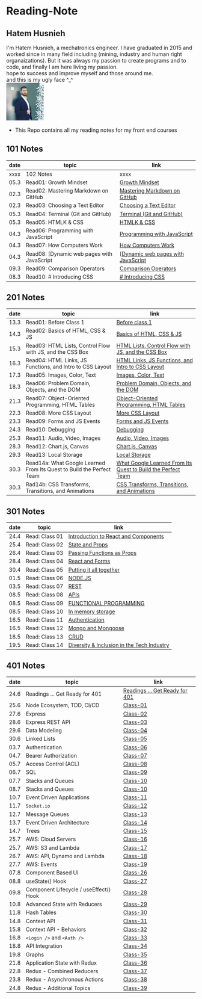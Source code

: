 # Reading-Note

## Hatem Husnieh

I'm Hatem Husnieh, a mechatronics engineer. I have graduated in 2015 and worked since in many field including (mining, industry and human right organaizations). But it was always my passion to create programs and to code, and finally I am here living my passion.  
hope to success and improve myself and those around me.  
and this is my ugly face ^\_^  
![Me !!!](./imgs/me.jpg)

- This Repo contains all my reading notes for my front end courses

## 101 Notes

| date | topic | link |
| --- | --- | --- |
| xxxx | 102 Notes | xxxx |
| 05.3 | Read01: Growth Mindset | [Growth Mindset](https://hatemhusnieh.github.io/Reading-Note/read0) |
| 02.3 | Read02: Mastering Markdown on GitHub | [Mastering Markdown on GitHub](https://hatemhusnieh.github.io/Reading-Note/read01) |
| 02.3 | Read03: Choosing a Text Editor | [Choosing a Text Editor](https://hatemhusnieh.github.io/Reading-Note/read02) |
| 05.3 | Read04: Terminal (Git and GitHub) | [Terminal (Git and GitHub)](https://hatemhusnieh.github.io/Reading-Note/read03) |
| 05.3 | Read05: HTMLK & CSS | [HTMLK & CSS](https://hatemhusnieh.github.io/Reading-Note/read04) |
| 04.3 | Read06: Programming with JavaScript | [Programming with JavaScript](https://hatemhusnieh.github.io/Reading-Note/Programming%20with%20JavaScript) |
| 04.3 | Read07: How Computers Work | [How Computers Work](https://hatemhusnieh.github.io/Reading-Note/How-Computers-Work) |
| 04.3 | Read08: [Dynamic web pages with JavaScript | [[Dynamic web pages with JavaScript](https://hatemhusnieh.github.io/Reading-Note/Daynamic.web.pages) |
| 09.3 | Read09: Comparison Operators | [Comparison Operators](https://hatemhusnieh.github.io/Reading-Note/Comparision-Operators) |
| 08.3 | Read10: # Introducing CSS | [# Introducing CSS](https://hatemhusnieh.github.io/Reading-Note/CSS) |

## 201 Notes

| date | topic | link |
| --- | --- | --- |
| 13.3 | Read01: Before Class 1 | [Before class 1](https://hatemhusnieh.github.io/Reading-Notes/class-01) |
| 14.3 | Read02: Basics of HTML, CSS & JS | [Basics of HTML, CSS & JS](https://hatemhusnieh.github.io/Reading-Notes/class-02) |
| 15.3 | Read03: HTML Lists, Control Flow with JS, and the CSS Box | [HTML Lists, Control Flow with JS, and the CSS Box](https://hatemhusnieh.github.io/Reading-Notes/class-03) |
| 16.3 | Read04: HTML Links, JS Functions, and Intro to CSS Layout | [HTML Links, JS Functions, and Intro to CSS Layout](https://hatemhusnieh.github.io/Reading-Notes/class-04) |
| 17.3 | Read05: Images, Color, Text | [Images, Color, Text](https://hatemhusnieh.github.io/Reading-Notes/class-05) |
| 18.3 | Read06: Problem Domain, Objects, and the DOM | [Problem Domain, Objects, and the DOM](https://hatemhusnieh.github.io/Reading-Notes/class-06) |
| 21.3 | Read07: Object-Oriented Programming, HTML Tables | [Object-Oriented Programming, HTML Tables](https://hatemhusnieh.github.io/Reading-Notes/class-07) |
| 22.3 | Read08: More CSS Layout | [More CSS Layout](https://hatemhusnieh.github.io/Reading-Notes/class-08) |
| 23.3 | Read09: Forms and JS Events | [Forms and JS Events](https://hatemhusnieh.github.io/Reading-Notes/class-09) |
| 24.3 | Read10: Debugging | [Debugging](https://hatemhusnieh.github.io/Reading-Notes/class-10) |
| 25.3 | Read11: Audio, Video, Images | [Audio, Video, Images](https://hatemhusnieh.github.io/Reading-Notes/class-11) |
| 28.3 | Read12: Chart.js, Canvas | [Chart.js, Canvas](https://hatemhusnieh.github.io/Reading-Notes/class-12) |
| 29.3 | Read13: Local Storage | [Local Storage](https://hatemhusnieh.github.io/Reading-Notes/class-13) |
| 30.3 | Read14a: What Google Learned From Its Quest to Build the Perfect Team | [What Google Learned From Its Quest to Build the Perfect Team](https://hatemhusnieh.github.io/Reading-Notes/class-14a) |
| 30.3 | Rad14b: CSS Transforms, Transitions, and Animations | [CSS Transforms, Transitions, and Animations](https://hatemhusnieh.github.io/Reading-Notes/class-14b) |

## 301 Notes

| date | topic | link |
| --- | --- | --- |
| 24.4 | Read: Class 01 | [Introduction to React and Components](https://hatemhusnieh.github.io/Reading-Notes/Class-301.1) |
| 25.4 | Read: Class 02 | [State and Props](https://hatemhusnieh.github.io/Reading-Notes/class-301-02) |
| 26.4 | Read: Class 03 | [Passing Functions as Props](https://hatemhusnieh.github.io/Reading-Notes/class-301-03) |
| 28.4 | Read: Class 04 | [React and Forms](https://hatemhusnieh.github.io/Reading-Notes/class-301-04) |
| 30.4 | Read: Class 05 | [Putting it all together](https://hatemhusnieh.github.io/Reading-Notes/class-301-05) |
| 01.5 | Read: Class 06 | [NODE.JS](https://hatemhusnieh.github.io/Reading-Notes/class-301-06) |
| 03.5 | Read: Class 07 | [REST](https://hatemhusnieh.github.io/Reading-Notes/class-301-07) |
| 08.5 | Read: Class 08 | [APIs](https://hatemhusnieh.github.io/Reading-Notes/class-301-08) |
| 08.5 | Read: Class 09 | [FUNCTIONAL PROGRAMMING](https://hatemhusnieh.github.io/Reading-Notes/class-301-09) |
| 08.5 | Read: Class 10 | [In memory storage](https://hatemhusnieh.github.io/Reading-Notes/class-301-10) |
| 16.5 | Read: Class 11 | [Authentication](https://hatemhusnieh.github.io/Reading-Notes/class-301-11) |
| 16.5 | Read: Class 12 | [Mongo and Mongoose](https://hatemhusnieh.github.io/Reading-Notes/class-301-12) |
| 18.5 | Read: Class 13 | [CRUD](https://hatemhusnieh.github.io/Reading-Notes/class-301-13) |
| 19.5 | Read: Class 14 | [Diversity & Inclusion in the Tech Industry](https://hatemhusnieh.github.io/Reading-Notes/class-301-14) |

## 401 Notes

| date | topic | link |
| --- | --- | --- |
| 24.6 | Readings ... Get Ready for 401 | [Readings ... Get Ready for 401](https://hatemhusnieh.github.io/Reading-Notes/prep-401) |
| 25.6 | Node Ecosystem, TDD, CI/CD | [Class-01](https://hatemhusnieh.github.io/Reading-Notes/class-401-01) |
| 27.6 | Express | [Class-02](https://hatemhusnieh.github.io/Reading-Notes/class-401-02) |
| 28.6 | Express REST API | [Class-03](https://hatemhusnieh.github.io/Reading-Notes/class-401-03) |
| 29.6 | Data Modeling | [Class-04](https://hatemhusnieh.github.io/Reading-Notes/class-401-04) |
| 30.6 | Linked Lists | [Class-05](https://hatemhusnieh.github.io/Reading-Notes/class-401-05) |
| 03.7 | Authentication | [Class-06](https://hatemhusnieh.github.io/Reading-Notes/class-401-06) |
| 04.7 | Bearer Authorization | [Class-07](https://hatemhusnieh.github.io/Reading-Notes/class-401-07) |
| 05.7 | Access Control (ACL) | [Class-08](https://hatemhusnieh.github.io/Reading-Notes/class-401-08) |
| 06.7 | SQL | [Class-09](https://hatemhusnieh.github.io/Reading-Notes/class-401-09) |
| 07.7 | Stacks and Queues | [Class-10](https://hatemhusnieh.github.io/Reading-Notes/class-401-10) |
| 08.7 | Stacks and Queues | [Class-10](https://hatemhusnieh.github.io/Reading-Notes/class-401-11) |
| 10.7 | Event Driven Applications | [Class-11](https://hatemhusnieh.github.io/Reading-Notes/class-401-12) |
| 11.7 | `Socket.io` | [Class-12](https://hatemhusnieh.github.io/Reading-Notes/class-401-12) |
| 12.7 | Message Queues | [Class-13](https://hatemhusnieh.github.io/Reading-Notes/class-401-13) |
| 13.7 | Event Driven Architecture | [Class-14](https://hatemhusnieh.github.io/Reading-Notes/class-401-14) |
| 14.7 | Trees | [Class-15](https://hatemhusnieh.github.io/Reading-Notes/class-401-15) |
| 25.7 | AWS: Cloud Servers | [Class-16](https://hatemhusnieh.github.io/Reading-Notes/class-401-16) |
| 25.7 | AWS: S3 and Lambda | [Class-17](https://hatemhusnieh.github.io/Reading-Notes/class-401-17) |
| 26.7 | AWS: API, Dynamo and Lambda | [Class-18](https://hatemhusnieh.github.io/Reading-Notes/class-401-18) |
| 27.7 | AWS: Events | [Class-19](https://hatemhusnieh.github.io/Reading-Notes/class-401-19) |
| 07.8 | Component Based UI | [Class-26](https://hatemhusnieh.github.io/Reading-Notes/class-401-26) |
| 08.8 | useState() Hook | [Class-27](https://hatemhusnieh.github.io/Reading-Notes/class-401-27) |
| 09.8 | Component Lifecycle / useEffect() Hook | [Class-28](https://hatemhusnieh.github.io/Reading-Notes/class-401-28) |
| 10.8 | Advanced State with Reducers | [Class-29](https://hatemhusnieh.github.io/Reading-Notes/class-401-29) |
| 11.8 | Hash Tables | [Class-30](https://hatemhusnieh.github.io/Reading-Notes/class-401-30) |
| 14.8 | Context API | [Class-31](https://hatemhusnieh.github.io/Reading-Notes/class-401-31) |
| 15.8 | Context API - Behaviors | [Class-32](https://hatemhusnieh.github.io/Reading-Notes/class-401-32) |
| 16.8 | `<Login />` and `<Auth />` | [Class-33](https://hatemhusnieh.github.io/Reading-Notes/class-401-33) |
| 18.8 | API Integration | [Class-34](https://hatemhusnieh.github.io/Reading-Notes/class-401-34) |
| 19.8 | Graphs | [Class-35](https://hatemhusnieh.github.io/Reading-Notes/class-401-35) |
| 21.8 | Application State with Redux | [Class-36](https://hatemhusnieh.github.io/Reading-Notes/class-401-36) |
| 22.8 | Redux - Combined Reducers | [Class-37](https://hatemhusnieh.github.io/Reading-Notes/class-401-37) |
| 23.8 | Redux - Asynchronous Actions | [Class-38](https://hatemhusnieh.github.io/Reading-Notes/class-401-38) |
| 24.8 | Redux - Additional Topics | [Class-39](https://hatemhusnieh.github.io/Reading-Notes/class-401-39) |
